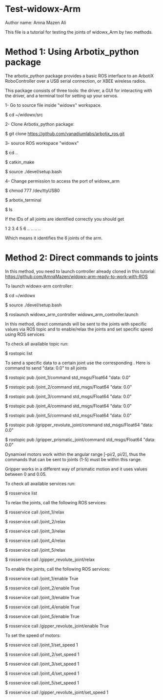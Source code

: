 # Test-widowx-Arm

Author name: Amna Mazen Ali

This file is a tutorial for testing the joints of widowx_Arm by two methods.







# Method 1: Using Arbotix_python package

The arbotix_python package provides a basic ROS interface to an ArbotiX RoboController over a USB serial connection, or XBEE wireless radios.

This package consists of three tools: the driver, a GUI for interacting with the driver, and a terminal tool for setting up your servos.

1- Go to source file inside "widowx" workspace.

  $ cd ~/widowx/src

2- Clone Arbotix_python package:

  $ git clone https://github.com/vanadiumlabs/arbotix_ros.git

3- source ROS workspace "widowx"

  $ cd ..

  $ catkin_make

  $ source ./devel/setup.bash

4- Change permission to access the port of widowx_arm

  $ chmod 777 /dev/ttyUSB0

  $ arbotix_terminal 

  $ ls

If the IDs of all joints are identified correctly you should get 

1 2 3 4 5 6 .. .. .. .. 

Which means it identifies the 6 joints of the arm. 

# Method 2: Direct commands to joints

In this method, you need to launch controller already cloned in this tutorial: https://github.com/AmnaMazen/widowx-arm-ready-to-work-with-ROS

To launch widowx-arm  controller:

  $ cd ~/widowx

  $ source ./devel/setup.bash

  $ roslaunch widowx_arm_controller widowx_arm_controller.launch

In this method, direct commands will be sent to the joints with specific values via ROS topic and to enable/relax the joints and set specific speed using ROS services


To check all available topic run:

  $ rostopic list

To send a specific data to a certain joint use the corresponding <topic-name>. Here is command to send "data: 0.0" to all joints
  
  $ rostopic pub /joint_1/command std_msgs/Float64 "data: 0.0" 
  
  $ rostopic pub /joint_2/command std_msgs/Float64 "data: 0.0" 
  
  $ rostopic pub /joint_3/command std_msgs/Float64 "data: 0.0" 
  
  $ rostopic pub /joint_4/command std_msgs/Float64 "data: 0.0" 
  
  $ rostopic pub /joint_5/command std_msgs/Float64 "data: 0.0" 
  
  $ rostopic pub /gripper_revolute_joint/command std_msgs/Float64 "data: 0.0" 
  
  $ rostopic pub /gripper_prismatic_joint/command std_msgs/Float64 "data: 0.0"

Dynamixel motors work within the angular range [-pi/2, pi/2], thus the commands that can be sent to joints (1-5) must be within this range.
  
Gripper works in a different way of prismatic motion and it uses values between 0 and 0.05.
  
To check all available services run:
  
  $ rosservice list
  
To relax the joints, call the following ROS services:
  
  $ rosservice call /joint_1/relax
  
  $ rosservice call /joint_2/relax
  
  $ rosservice call /joint_3/relax
  
  $ rosservice call /joint_4/relax
  
  $ rosservice call /joint_5/relax
  
  $ rosservice call /gipper_revolute_joint/relax
  
To enable the joints, call the following ROS services:
  
  $ rosservice call /joint_1/enable True
  
  $ rosservice call /joint_2/enable True
  
  $ rosservice call /joint_3/enable True
  
  $ rosservice call /joint_4/enable True
  
  $ rosservice call /joint_5/enable True
  
  $ rosservice call /gipper_revolute_joint/enable True
  
 
To set the speed of motors:
  
  $ rosservice call /joint_1/set_speed 1
  
  $ rosservice call /joint_2/set_speed 1
  
  $ rosservice call /joint_3/set_speed 1
  
  $ rosservice call /joint_4/set_speed 1
  
  $ rosservice call /joint_5/set_speed 1
  
  $ rosservice call /gipper_revolute_joint/set_speed 1
  
  

 





